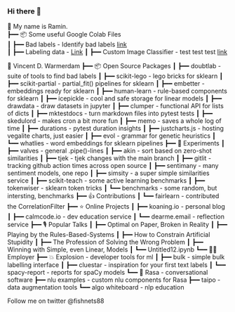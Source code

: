 ### Hi there 👋

🙂 My name is Ramin.                                                                           
┣━━ 📦 Some useful Google Colab Files                                                                         
┃   ┣━━ Bad labels    - Identify bad labels [link](https://colab.research.google.com/drive/1P6tbmUbgPaMb7pTlFiAJxi2mevW7zXZx)       
┃   ┣━━ Labeling data - [Link](https://colab.research.google.com/drive/1_73P2HIUujZdSmAuTfOtpIamURsGfeZh)
┃   ┣━━ Custom Image Classifier - test test test [link](https://github.com/RaminParker/Custom_Image_Classifier)                                          

🙂 Vincent D. Warmerdam
┣━━ 📦 Open Source Packages
┃   ┣━━ doubtlab       - suite of tools to find bad labels
┃   ┣━━ scikit-lego    - lego bricks for sklearn
┃   ┣━━ scikit-partial - partial_fit() pipelines for sklearn
┃   ┣━━ embetter       - embeddings ready for sklearn
┃   ┣━━ human-learn    - rule-based components for sklearn
┃   ┣━━ icepickle      - cool and safe storage for linear models
┃   ┣━━ drawdata       - draw datasets in jupyter
┃   ┣━━ clumper        - functional API for lists of dicts
┃   ┣━━ mktestdocs     - turn markdown files into pytest tests
┃   ┣━━ skedulord      - makes cron a bit more fun
┃   ┣━━ memo           - saves a whole log of time
┃   ┣━━ durations      - pytest duration insights
┃   ┣━━ justcharts.js  - hosting vegalite charts, just easier
┃   ┣━━ evol           - grammar for genetic heuristics
┃   ┗━━ whatlies       - word embeddings for sklearn pipelines
┣━━ 🔬 Experiments
┃   ┣━━ valves         - general .pipe()-lines
┃   ┣━━ akin           - sort based on zero-shot similarities
┃   ┣━━ tjek           - tjek changes with the main branch
┃   ┣━━ gitlit         - tracking github action times across open source
┃   ┣━━ sentimany      - many sentiment models, one repo
┃   ┣━━ simsity        - a super simple similarities service
┃   ┣━━ scikit-teach   - some active learning benchmarks
┃   ┣━━ tokenwiser     - sklearn token tricks
┃   ┗━━ benchmarks     - some random, but intersting, benchmarks
┣━━ 👍 Contributions
┃   ┗━━ fairlearn      - contributed the CorrelationFilter
┣━━ ⭐ Online Projects
┃   ┣━━ koaning.io     - personal blog
┃   ┣━━ calmcode.io    - dev education service
┃   ┗━━ dearme.email   - reflection service
┣━━ 🎙️ Popular Talks
┃   ┣━━ Optimal on Paper, Broken in Reality
┃   ┣━━ Playing by the Rules-Based-Systems
┃   ┣━━ How to Constrain Artificial Stupidity
┃   ┣━━ The Profession of Solving the Wrong Problem
┃   ┣━━ Winning with Simple, even Linear, Models
┃   ┗━━ Untitled12.ipynb
┗━━ 👨‍💻 Employer
    ┣━━ 💥 Explosion  - developer tools for ml
    ┃   ┣━━ bulk          - simple bulk labelling interface
    ┃   ┣━━ cluestar      - inspiration for your first text labels
    ┃   ┗━━ spacy-report  - reports for spaCy models
    ┗━━ 🤖 Rasa       - conversational software
        ┣━━ nlu examples      - custom nlu components for Rasa
        ┣━━ taipo             - data augmentation tools
        ┗━━ algo whiteboard   - nlp education

Follow me on twitter @fishnets88
